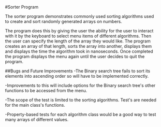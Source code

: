  #Sorter Program
  
  The sorter program demonstrates commonly used sorting algorithms used to create and sort randomly generated arrays on numbers. 
  
  The program does this by giving the user the ability for the user to interact with it by the keyboard to select menu items of different algorithms. Then the user can specify the length of the array they would like. The program creates an array of that length, sorts the array into another, displays them and displays the time the algorithm took in nanoseconds. 
  Once completed the program displays the menu again until the user decides to quit the program. 
  
  
  ##Bugs and Future Improvements 
  -The Binary search tree fails to sort its elements into ascending order so will have to be implemented correctly. 
  
  -Improvements to this will include options for the Binary search tree's other functions to be accessed from the menu. 
  
  -The scope of the test is limited to the sorting algorithms. Test's are needed for the main class's functions. 
  
  -Property-based tests for each algorithm class would be a good way to test many arrays of different values.  